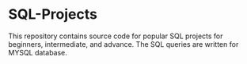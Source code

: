 # SQL-Projects

This repository contains source code for popular SQL projects for beginners, intermediate, and advance. The SQL queries are written for MYSQL database.

